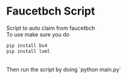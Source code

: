 # Faucetbch Script
Script to auto claim from faucetbch<br>
To use make sure you do
```python
pip install bs4
pip install lxml
```
<br>
Then run the script by doing
`python main.py`
